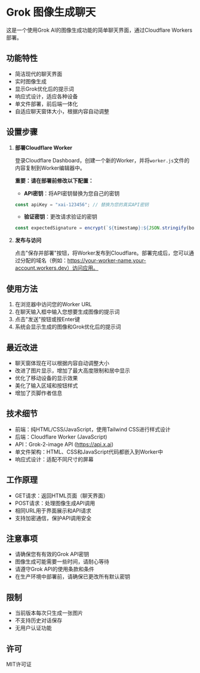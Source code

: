 # Grok 图像生成聊天

这是一个使用Grok AI的图像生成功能的简单聊天界面，通过Cloudflare Workers部署。

## 功能特性

- 简洁现代的聊天界面
- 实时图像生成
- 显示Grok优化后的提示词
- 响应式设计，适应各种设备
- 单文件部署，前后端一体化
- 自适应聊天窗体大小，根据内容自动调整

## 设置步骤

1. **部署Cloudflare Worker**

   登录Cloudflare Dashboard，创建一个新的Worker，并将`worker.js`文件的内容复制到Worker编辑器中。

   **重要：请在部署前修改以下配置：**
   
   - **API密钥**：将API密钥替换为您自己的密钥
   ```javascript
   const apiKey = "xai-123456"; // 替换为您的真实API密钥
   ```
   
   - **验证密钥**：更改请求验证的密钥
   ```javascript
   const expectedSignature = encrypt(`${timestamp}:${JSON.stringify(body)}`, "your-secret-key"); // 替换为您的安全密钥
   ```

2. **发布与访问**

   点击"保存并部署"按钮，将Worker发布到Cloudflare。部署完成后，您可以通过分配的域名（例如：https://your-worker-name.your-account.workers.dev）访问应用。

## 使用方法

1. 在浏览器中访问您的Worker URL
2. 在聊天输入框中输入您想要生成图像的提示词
3. 点击"发送"按钮或按Enter键
4. 系统会显示生成的图像和Grok优化后的提示词

## 最近改进

- 聊天窗体现在可以根据内容自动调整大小
- 改进了图片显示，增加了最大高度限制和居中显示
- 优化了移动设备的显示效果
- 美化了输入区域和按钮样式
- 增加了页脚作者信息

## 技术细节

- 前端：纯HTML/CSS/JavaScript，使用Tailwind CSS进行样式设计
- 后端：Cloudflare Worker (JavaScript)
- API：Grok-2-image API (https://api.x.ai)
- 单文件架构：HTML、CSS和JavaScript代码都嵌入到Worker中
- 响应式设计：适配不同尺寸的屏幕

## 工作原理

- GET请求：返回HTML页面（聊天界面）
- POST请求：处理图像生成API调用
- 相同URL用于界面展示和API请求
- 支持加密通信，保护API调用安全

## 注意事项

- 请确保您有有效的Grok API密钥
- 图像生成可能需要一些时间，请耐心等待
- 请遵守Grok API的使用条款和条件
- 在生产环境中部署前，请确保已更改所有默认密钥

## 限制

- 当前版本每次只生成一张图片
- 不支持历史对话保存
- 无用户认证功能

## 许可

MIT许可证 
